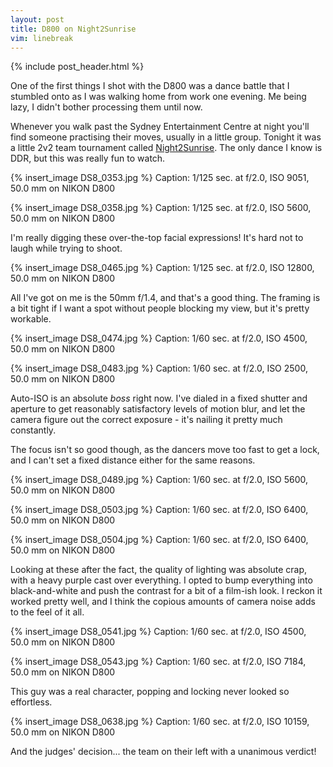 ```yaml
---
layout: post
title: D800 on Night2Sunrise
vim: linebreak
---
```


{% include post_header.html %}

One of the first things I shot with the D800 was a dance battle that I stumbled onto as I was walking home from work one evening. Me being lazy, I didn't bother processing them until now.

Whenever you walk past the Sydney Entertainment Centre at night you'll find someone practising their moves, usually in a little group. Tonight it was a little 2v2 team tournament called [Night2Sunrise](http://ozpoppinseen.wordpress.com/2012/05/03/n2s-autumn-jam-sessions-fri-4th-may-12/). The only dance I know is DDR, but this was really fun to watch.

{% insert_image DS8_0353.jpg %}
Caption: 1/125 sec. at f/2.0, ISO 9051, 50.0 mm on NIKON D800

{% insert_image DS8_0358.jpg %}
Caption: 1/125 sec. at f/2.0, ISO 5600, 50.0 mm on NIKON D800

I'm really digging these over-the-top facial expressions! It's hard not to laugh while trying to shoot.

{% insert_image DS8_0465.jpg %}
Caption: 1/125 sec. at f/2.0, ISO 12800, 50.0 mm on NIKON D800

All I've got on me is the 50mm f/1.4, and that's a good thing. The framing is a bit tight if I want a spot without people blocking my view, but it's pretty workable.

{% insert_image DS8_0474.jpg %}
Caption: 1/60 sec. at f/2.0, ISO 4500, 50.0 mm on NIKON D800

{% insert_image DS8_0483.jpg %}
Caption: 1/60 sec. at f/2.0, ISO 2500, 50.0 mm on NIKON D800

Auto-ISO is an absolute *boss* right now. I've dialed in a fixed shutter and aperture to get reasonably satisfactory levels of motion blur, and let the camera figure out the correct exposure - it's nailing it pretty much constantly.

The focus isn't so good though, as the dancers move too fast to get a lock, and I can't set a fixed distance either for the same reasons.

{% insert_image DS8_0489.jpg %}
Caption: 1/60 sec. at f/2.0, ISO 5600, 50.0 mm on NIKON D800

{% insert_image DS8_0503.jpg %}
Caption: 1/60 sec. at f/2.0, ISO 6400, 50.0 mm on NIKON D800

{% insert_image DS8_0504.jpg %}
Caption: 1/60 sec. at f/2.0, ISO 6400, 50.0 mm on NIKON D800

Looking at these after the fact, the quality of lighting was absolute crap, with a heavy purple cast over everything. I opted to bump everything into black-and-white and push the contrast for a bit of a film-ish look. I reckon it worked pretty well, and I think the copious amounts of camera noise adds to the feel of it all.

{% insert_image DS8_0541.jpg %}
Caption: 1/60 sec. at f/2.0, ISO 4500, 50.0 mm on NIKON D800

{% insert_image DS8_0543.jpg %}
Caption: 1/60 sec. at f/2.0, ISO 7184, 50.0 mm on NIKON D800

This guy was a real character, popping and locking never looked so effortless.

{% insert_image DS8_0638.jpg %}
Caption: 1/60 sec. at f/2.0, ISO 10159, 50.0 mm on NIKON D800

And the judges' decision... the team on their left with a unanimous verdict!
